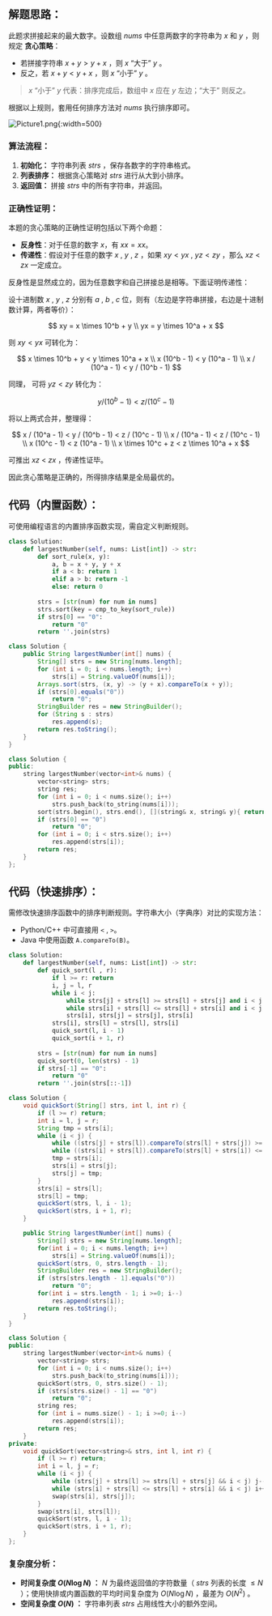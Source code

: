 ## 解题思路：

此题求拼接起来的最大数字。设数组 $nums$ 中任意两数字的字符串为 $x$ 和 $y$ ，则规定 **贪心策略**：

- 若拼接字符串 $x + y > y + x$ ，则 $x$ “大于” $y$ 。
- 反之，若 $x + y < y + x$ ，则 $x$ “小于” $y$ 。

> $x$ “小于” $y$  代表：排序完成后，数组中 $x$ 应在 $y$ 左边；“大于” 则反之。

根据以上规则，套用任何排序方法对 $nums$ 执行排序即可。

![Picture1.png](https://pic.leetcode.cn/1690468266-PzVUaU-Picture1.png){:width=500}

### 算法流程：

1. **初始化：** 字符串列表 $strs$ ，保存各数字的字符串格式。
2. **列表排序：** 根据贪心策略对 $strs$ 进行从大到小排序。
3. **返回值：** 拼接 $strs$ 中的所有字符串，并返回。

### 正确性证明：

本题的贪心策略的正确性证明包括以下两个命题：

- **反身性**：对于任意的数字 $x$，有 $xx = xx$。
- **传递性**：假设对于任意的数字 $x$ , $y$ , $z$ ，如果 $xy < yx$ , $yz < zy$ ，那么 $xz < zx$ 一定成立。

反身性是显然成立的，因为任意数字和自己拼接总是相等。下面证明传递性：

设十进制数 $x$ , $y$ , $z$ 分别有 $a$ , $b$ , $c$ 位，则有（左边是字符串拼接，右边是十进制数计算，两者等价）：

$$
xy = x \times 10^b + y \\
yx = y \times 10^a + x
$$

则 $xy < yx$ 可转化为：

$$
x \times 10^b + y < y \times 10^a + x \\
x (10^b - 1) < y (10^a - 1) \\
x / (10^a - 1) < y / (10^b - 1)
$$

同理， 可将 $yz < zy$ 转化为：

$$
y / (10^b - 1) < z / (10^c - 1)
$$

将以上两式合并，整理得：

$$
x / (10^a - 1) < y / (10^b - 1) < z / (10^c - 1) \\
x / (10^a - 1) < z / (10^c - 1) \\
x (10^c - 1) < z (10^a - 1) \\
x \times 10^c + z < z \times 10^a + x
$$

可推出 $xz$ < $zx$ ，传递性证毕。

因此贪心策略是正确的，所得排序结果是全局最优的。

## 代码（内置函数）：

可使用编程语言的内置排序函数实现，需自定义判断规则。

```Python []
class Solution:
    def largestNumber(self, nums: List[int]) -> str:
        def sort_rule(x, y):
            a, b = x + y, y + x
            if a < b: return 1
            elif a > b: return -1
            else: return 0
        
        strs = [str(num) for num in nums]
        strs.sort(key = cmp_to_key(sort_rule))
        if strs[0] == "0":
            return "0"
        return ''.join(strs)
```

```Java []
class Solution {
    public String largestNumber(int[] nums) {
        String[] strs = new String[nums.length];
        for (int i = 0; i < nums.length; i++)
            strs[i] = String.valueOf(nums[i]);
        Arrays.sort(strs, (x, y) -> (y + x).compareTo(x + y));
        if (strs[0].equals("0"))
            return "0";
        StringBuilder res = new StringBuilder();
        for (String s : strs)
            res.append(s);
        return res.toString();
    }
}
```

```C++ []
class Solution {
public:
    string largestNumber(vector<int>& nums) {
        vector<string> strs;
        string res;
        for (int i = 0; i < nums.size(); i++)
            strs.push_back(to_string(nums[i]));
        sort(strs.begin(), strs.end(), [](string& x, string& y){ return y + x < x + y; });
        if (strs[0] == "0")
            return "0";
        for (int i = 0; i < strs.size(); i++)
            res.append(strs[i]);
        return res;
    }
};
```

## 代码（快速排序）：

需修改快速排序函数中的排序判断规则。字符串大小（字典序）对比的实现方法：

- Python/C++ 中可直接用 `<` , `>`。
- Java 中使用函数 `A.compareTo(B)`。

```Python []
class Solution:
    def largestNumber(self, nums: List[int]) -> str:
        def quick_sort(l , r):
            if l >= r: return
            i, j = l, r
            while i < j:
                while strs[j] + strs[l] >= strs[l] + strs[j] and i < j: j -= 1
                while strs[i] + strs[l] <= strs[l] + strs[i] and i < j: i += 1
                strs[i], strs[j] = strs[j], strs[i]
            strs[i], strs[l] = strs[l], strs[i]
            quick_sort(l, i - 1)
            quick_sort(i + 1, r)
        
        strs = [str(num) for num in nums]
        quick_sort(0, len(strs) - 1) 
        if strs[-1] == "0":
            return "0"
        return ''.join(strs[::-1])
```

```Java []
class Solution {
    void quickSort(String[] strs, int l, int r) {
        if (l >= r) return;
        int i = l, j = r;
        String tmp = strs[i];
        while (i < j) {
            while ((strs[j] + strs[l]).compareTo(strs[l] + strs[j]) >= 0 && i < j) j--;
            while ((strs[i] + strs[l]).compareTo(strs[l] + strs[i]) <= 0 && i < j) i++;
            tmp = strs[i];
            strs[i] = strs[j];
            strs[j] = tmp;
        }
        strs[i] = strs[l];
        strs[l] = tmp;
        quickSort(strs, l, i - 1);
        quickSort(strs, i + 1, r);
    }

    public String largestNumber(int[] nums) {
        String[] strs = new String[nums.length];
        for(int i = 0; i < nums.length; i++)
            strs[i] = String.valueOf(nums[i]);
        quickSort(strs, 0, strs.length - 1);
        StringBuilder res = new StringBuilder();
        if (strs[strs.length - 1].equals("0"))
            return "0";
        for(int i = strs.length - 1; i >=0; i--)
            res.append(strs[i]);
        return res.toString();
    }
}
```

```C++ []
class Solution {
public:
    string largestNumber(vector<int>& nums) {
        vector<string> strs;
        for (int i = 0; i < nums.size(); i++)
            strs.push_back(to_string(nums[i]));
        quickSort(strs, 0, strs.size() - 1);
        if (strs[strs.size() - 1] == "0")
            return "0";
        string res;
        for (int i = nums.size() - 1; i >=0; i--)
            res.append(strs[i]);
        return res;
    }
private:
    void quickSort(vector<string>& strs, int l, int r) {
        if (l >= r) return;
        int i = l, j = r;
        while (i < j) {
            while (strs[j] + strs[l] >= strs[l] + strs[j] && i < j) j--;
            while (strs[i] + strs[l] <= strs[l] + strs[i] && i < j) i++;
            swap(strs[i], strs[j]);
        }
        swap(strs[i], strs[l]);
        quickSort(strs, l, i - 1);
        quickSort(strs, i + 1, r);
    }
};
```

### 复杂度分析：

- **时间复杂度 $O(N \log N)$ ：** $N$ 为最终返回值的字符数量（ $strs$ 列表的长度 $\leq N$ ）；使用快排或内置函数的平均时间复杂度为 $O(N \log N)$ ，最差为 $O(N^2)$ 。
- **空间复杂度 $O(N)$ ：** 字符串列表 $strs$ 占用线性大小的额外空间。
